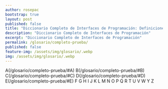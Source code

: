 ```yaml
---
author: rosepac
bootstrap: true
layout: post
published: false
title: "Diccionario Completo de Interfaces de Programación: Definiciones de los Términos"
description: "Diccionario Completo de Interfaces de Programación"
excerpt: "Diccionario Completo de Interfaces de Programación"
permalink: /glosario/completo-prueba/
published: false
feature-img: /assets/img/glosario/.webp
img: /assets/img/glosario/.webp
---
```


A(/glosario/completo-prueba/#A)  B(/glosario/completo-prueba/#B)  C(/glosario/completo-prueba/#C)  D(/glosario/completo-prueba/#D)  E(/glosario/completo-prueba/#E)  F  G  H  I  J  K  L  M  N  O  P  Q  R  T  U  V  W  Y  Z